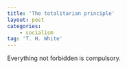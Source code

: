 ```yaml
---
title: 'The totalitarian principle'
layout: post
categories:
    - socialism
tag: 'T. H. White'
---
```


Everything not forbidden is compulsory.